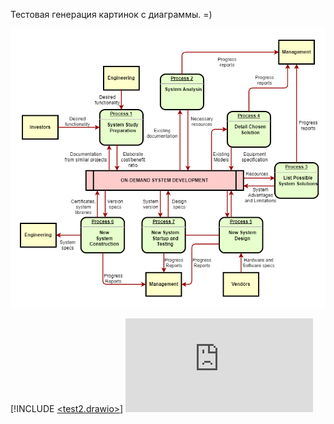 Тестовая генерация картинок с диаграммы. =)

![test2.drawio](https://github.com/brown-aleks/TodoList/blob/master/ToDoList.API/test2.drawio.png)

[!INCLUDE [<test2.drawio>](< >)]
![Visit](https://github.com/brown-aleks/TodoList/blob/master/ToDoList.API/test2.drawio.html)
